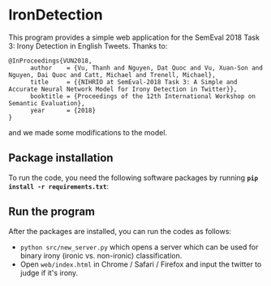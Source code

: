 # IronDetection
This program provides a simple web application for the SemEval 2018 Task 3: Irony Detection in English Tweets. Thanks to:   

	@InProceedings{VUN2018,
          author    = {Vu, Thanh and Nguyen, Dat Quoc and Vu, Xuan-Son and Nguyen, Dai Quoc and Catt, Michael and Trenell, Michael},
          title     = {{NIHRIO at SemEval-2018 Task 3: A Simple and Accurate Neural Network Model for Irony Detection in Twitter}},
          booktitle = {Proceedings of the 12th International Workshop on Semantic Evaluation},
          year      = {2018}
    }

and we made some modifications to the model.
## Package installation
To run the code, you need the following software packages by running **`pip install -r requirements.txt`**:
## Run the program
After the packages are installed, you can run the codes as follows:  
- `python src/new_server.py` which opens a server which can be used for binary irony (ironic vs. non-ironic) classification.  
- Open `web/index.html` in Chrome / Safari / Firefox and input the twitter to judge if it's irony.
